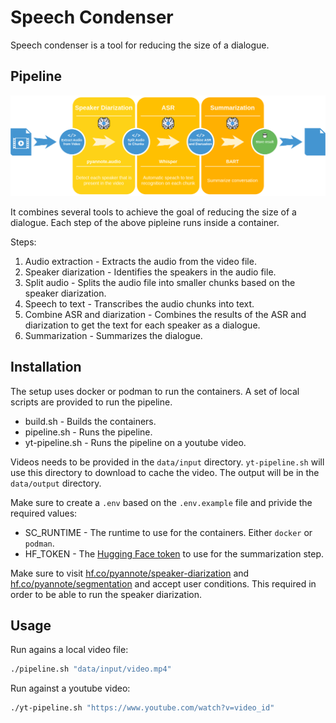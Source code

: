 # Speech Condenser

Speech condenser is a tool for reducing the size of a dialogue.

## Pipeline

![Pipeline](./docs/pipeline.png)

It combines several tools to achieve the goal of reducing the size of a dialogue. Each step of the above pipleine runs inside a container.

Steps:

1. Audio extraction - Extracts the audio from the video file.
2. Speaker diarization - Identifies the speakers in the audio file.
3. Split audio - Splits the audio file into smaller chunks based on the speaker diarization.
4. Speech to text - Transcribes the audio chunks into text.
5. Combine ASR and diarization - Combines the results of the ASR and diarization to get the text for each speaker as a dialogue.
6. Summarization - Summarizes the dialogue.


## Installation

The setup uses docker or podman to run the containers. A set of local scripts are provided to run the pipeline.

* build.sh - Builds the containers.
* pipeline.sh - Runs the pipeline.
* yt-pipeline.sh - Runs the pipeline on a youtube video.

Videos needs to be provided in the `data/input` directory. `yt-pipeline.sh` will use this directory to download to cache the video.
The output will be in the `data/output` directory.

Make sure to create a `.env` based on the `.env.example` file and privide the required values:

* SC_RUNTIME - The runtime to use for the containers. Either `docker` or `podman`.
* HF_TOKEN - The [Hugging Face token](https://huggingface.co/settings/tokens) to use for the summarization step.

Make sure to visit [hf.co/pyannote/speaker-diarization](http://hf.co/pyannote/speaker-diarization) and [hf.co/pyannote/segmentation](https://hf.co/pyannote/segmentation) and accept user conditions. This required in order to be able to run the speaker diarization.

## Usage

Run agains a local video file:

```bash
./pipeline.sh "data/input/video.mp4"
```

Run against a youtube video:

```bash
./yt-pipeline.sh "https://www.youtube.com/watch?v=video_id"
```
